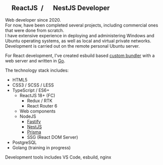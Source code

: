 ## <img src="https://upload.wikimedia.org/wikipedia/commons/a/a7/React-icon.svg" width="16" height="16" /> ReactJS&ensp;/&ensp;<img src="https://upload.wikimedia.org/wikipedia/commons/a/a8/NestJS.svg" width="16" height="16" /> NestJS Developer

Web developer since 2020.  
For now, have been completed several projects, including commercial ones that were done from scratch.  
I have extensive experience in deploying and administering Windows and Ubuntu operating systems, as well as local and virtual private networks. Development is carried out on the remote personal Ubuntu server.

For React development, I've created esbuild based [custom bundler](https://github.com/rus-sharafiev/dev-server) with a web server and written in [Go](https://go.dev/).

The technology stack includes:
- HTML5
- CSS3 / SCSS / LESS
- TypeScript / ES6+
  - ReactJS 18+ (FC)
    - Redux / RTK
    - React Router 6
  - Web components
  - NodeJS
    - [Fastify](https://www.fastify.io/)
    - [NestJS](https://nestjs.com/)
    - [Prisma](https://www.prisma.io/)
    - SSG (React DOM Server)
 - PostgreSQL
 - Golang (training in progress)

Development tools includes VS Code, esbuild, nginx
